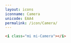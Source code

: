 ```yaml
---
layout: icons
iconname: Camera
unicode: EAA4
permalink: /icon/Camera/
---
```


``` html
<i class="mi mi-Camera"></i>
```
